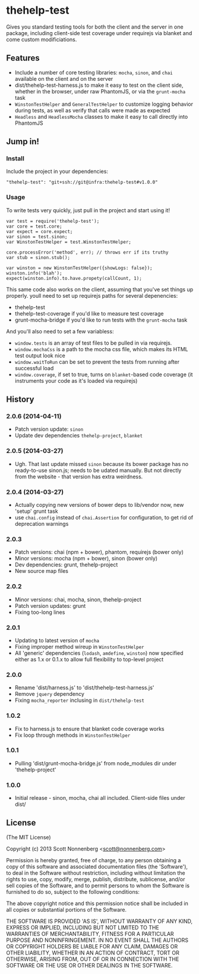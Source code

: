 # thehelp-test

Gives you standard testing tools for both the client and the server in one package, including client-side test coverage under requirejs via blanket and come custom modificiations.

## Features

+ Include a number of core testing libraries: `mocha`, `sinon`, and `chai` available on the client and on the server
+ dist/thehelp-test-harness.js to make it easy to test on the client side, whether in the browser, under raw PhantomJS, or via the `grunt-mocha` task
+ `WinstonTestHelper` and `GeneralTestHelper` to customize logging behavior during tests, as well as verify that calls were made as expected
+ `Headless` and `HeadlessMocha` classes to make it easy to call directly into PhantomJS

## Jump in!

### Install

Include the project in your dependencies:

    "thehelp-test": "git+ssh://git@infra:thehelp-test#v1.0.0"

### Usage

To write tests very quickly, just pull in the project and start using it!

    var test = require('thehelp-test');
    var core = test.core;
    var expect = core.expect;
    var sinon = test.sinon;
    var WinstonTestHelper = test.WinstonTestHelper;

    core.processError('method', err); // throws err if its truthy
    var stub = sinon.stub();

    var winston = new WinstonTestHelper({showLogs: false});
    winston.info('blah');
    expect(winston.info).to.have.propety(callCount, 1);

This same code also works on the client, assuming that you've set things up properly. youll need to set up requirejs paths for several depenencies:

+ thehelp-test
+ thehelp-test-coverage if you'd like to measure test coverage
+ grunt-mocha-bridge if you'd like to run tests with the `grunt-mocha` task

And you'll also need to set a few variabless:

+ `window.tests` is an array of test files to be pulled in via requirejs.
+ `window.mochaCss` is a path to the mocha css file, which makes its HTML test output look nice
+ `window.waitToRun` can be set to prevent the tests from running after successful load
+ `window.coverage`, if set to true, turns on `blanket`-based code coverage (it instruments your code as it's loaded via requirejs)

## History

### 2.0.6 (2014-04-11)

* Patch version update: `sinon`
* Update dev dependencies `thehelp-project`, `blanket`

### 2.0.5 (2014-03-27)

* Ugh. That last update missed `sinon` because its bower package has no ready-to-use sinon.js; needs to be udated manually. But not directly from the website - that version has extra weirdness.

### 2.0.4 (2014-03-27)

* Actually copying new versions of bower deps to lib/vendor now, new 'setup' grunt task
* use `chai.config` instead of `chai.Assertion` for configuration, to get rid of deprecation warnings

### 2.0.3

* Patch versions: chai (npm + bower), phantom, requirejs (bower only)
* Minor versions: mocha (npm + bower), sinon (bower only)
* Dev dependencies: grunt, thehelp-project
* New source map files

### 2.0.2

* Minor versions: chai, mocha, sinon, thehelp-project
* Patch version updates: grunt
* Fixing too-long lines

### 2.0.1

* Updating to latest version of `mocha`
* Fixing improper method wireup in `WinstonTestHelper`
* All 'generic' dependencies (`lodash`, `amdefine`, `winston`) now specified either as 1.x or 0.1.x to allow full flexibility to top-level project

### 2.0.0

* Rename 'dist/harness.js' to 'dist/thehelp-test-harness.js'
* Remove `jquery` dependency
* Fixing `mocha_reporter` inclusing in `dist/thehelp-test`

### 1.0.2

* Fix to harness.js to ensure that blanket code coverage works
* Fix loop through methods in `WinstonTestHelper`

### 1.0.1

* Pulling 'dist/grunt-mocha-bridge.js' from node_modules dir under 'thehelp-project'

### 1.0.0

* Initial release - sinon, mocha, chai all included. Client-side files under dist/


## License

(The MIT License)

Copyright (c) 2013 Scott Nonnenberg &lt;scott@nonnenberg.com&gt;

Permission is hereby granted, free of charge, to any person obtaining
a copy of this software and associated documentation files (the
'Software'), to deal in the Software without restriction, including
without limitation the rights to use, copy, modify, merge, publish,
distribute, sublicense, and/or sell copies of the Software, and to
permit persons to whom the Software is furnished to do so, subject to
the following conditions:

The above copyright notice and this permission notice shall be
included in all copies or substantial portions of the Software.

THE SOFTWARE IS PROVIDED 'AS IS', WITHOUT WARRANTY OF ANY KIND,
EXPRESS OR IMPLIED, INCLUDING BUT NOT LIMITED TO THE WARRANTIES OF
MERCHANTABILITY, FITNESS FOR A PARTICULAR PURPOSE AND NONINFRINGEMENT.
IN NO EVENT SHALL THE AUTHORS OR COPYRIGHT HOLDERS BE LIABLE FOR ANY
CLAIM, DAMAGES OR OTHER LIABILITY, WHETHER IN AN ACTION OF CONTRACT,
TORT OR OTHERWISE, ARISING FROM, OUT OF OR IN CONNECTION WITH THE
SOFTWARE OR THE USE OR OTHER DEALINGS IN THE SOFTWARE.
